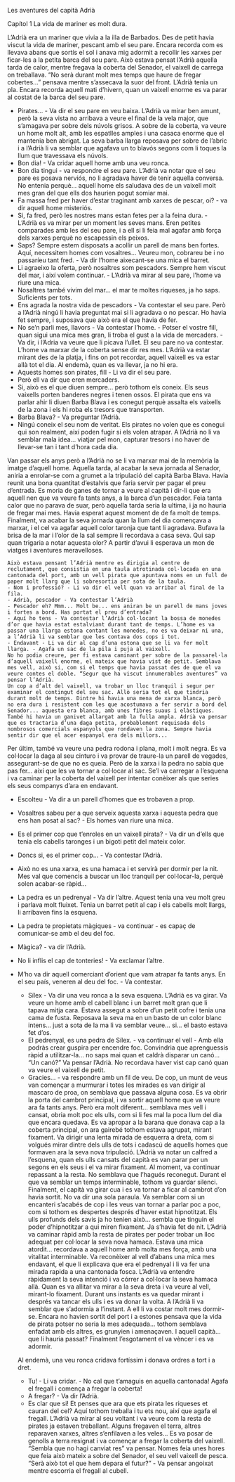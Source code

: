 Les aventures del capità Adrià

Capítol 1
La vida de mariner es molt dura.

L’Adrià era un mariner que vivia a la illa de Barbados. Des de petit havia viscut la vida de mariner, pescant amb el seu pare. Encara recorda com es llevava abans que sortís el sol i anava mig adormit a recollir les xarxes per ficar-les a la petita barca del seu pare. Això estava pensat l’Adrià aquella tarda de calor, mentre fregava la coberta del Senador, el vaixell de carrega on treballava.
“No serà durant molt mes temps que haure de fregar cobertes...” pensava mentre s’assecava la suor del front. L’Adrià tenia un pla. Encara recorda aquell mati d’hivern, quan un vaixell enorme es va parar al costat de la barca del seu pare.
- Pirates... - Va dir el seu pare en veu baixa.
L’Adrià va mirar ben amunt, però la seva vista no arribava a veure el final de la vela major, que s’amagava per sobre dels núvols grisos. A sobre de la coberta, va veure un home molt alt, amb les espatlles amples i una casaca enorme que el mantenia ben abrigat. La seva barba llarga reposava per sobre de l’abric i a l’Adrià li va semblar que agafava un to blavós segons com li toques la llum que travessava els núvols.
- Bon dia! - Va cridar aquell home amb una veu ronca.
- Bon dia tingui - va respondre el seu pare. L’Adrià va notar que el seu pare es posava nerviós, no li agradava haver de tenir aquella conversa. No entenia perquè... aquell home els saludava des de un vaixell molt mes gran del que ells dos haurien pogut somiar mai.
- Fa massa fred per haver d’estar traginant amb xarxes de pescar, oi? - va dir aquell home misteriós.
- Si, fa fred, però les nostres mans estan fetes per a la feina dura. - L’Adrià es va mirar per un moment les seves mans. Eren petites comparades amb les del seu pare, i a ell si li feia mal agafar amb força dels xarxes perquè no escapessin els peixos.
- Saps? Sempre estem disposats a acollir un parell de mans ben fortes. Aquí, necessitem homes com vosaltres... Veureu mon, cobrareu be i no passaríeu tant fred. - Va dir l’home aixecant-se una mica el barret.
- Li agraeixo la oferta, però nosaltres som pescadors. Sempre hem viscut del mar, i així volem continuar. - L’Adrià va mirar al seu pare, l’home va riure una mica.
- Nosaltres també vivim del mar... el mar te moltes riqueses, ja ho saps. Suficients per tots.
- Ens agrada la nostra vida de pescadors - Va contestar el seu pare. Però a l’Adrià ningú li havia preguntat mai si li agradava o no pescar. Ho havia fet sempre, i suposava que això era el que havia de fer.
- No se’n parli mes, llavors - Va contestar l’home. - Potser el vostre fill, quan sigui una mica mes gran, li troba el gust a la vida de mercaders. - Va dir, i l’Adria va veure que li picava l’ullet.
El seu pare no va contestar. L’home va marxar de la coberta sense dir res mes.
L’Adrià va estar mirant des de la platja, i fins on pot recordar, aquell vaixell es va estar allà tot el dia. Al endemà, quan es va llevar, ja no hi era.
- Aquests homes son pirates, fill - Li va dir el seu pare.
- Però ell va dir que eren mercaders.
- Si, això es el que diuen sempre... però tothom els coneix. Els seus vaixells porten banderes negres i tenen ossos. El pirata que ens va parlar ahir li diuen Barba Blava i es conegut perquè assalta els vaixells de la zona i els hi roba els tresors que transporten.
- Barba Blava? - Va preguntar l’Adrià.
- Ningú coneix el seu nom de veritat. Els pirates no volen que es conegui qui son realment, així poden fugir si els volen atrapar.
A l’Adrià no li va semblar mala idea... viatjar pel mon, capturar tresors i no haver de llevar-se tan i tant d’hora cada dia.

Van passar els anys però a l’Adrià no se li va marxar mai de la memòria la imatge d’aquell home. Aquella tarda, al acabar la seva jornada al Senador, aniria a enrolar-se com a grumet a la tripulació del capità Barba Blava. Havia reunit una bona quantitat d’estalvis que faria servir per pagar el preu d’entrada. Es moria de ganes de tornar a veure al capità i dir-li que era aquell nen que va veure fa tants anys, a la barca d’un pescador.
	Feia tanta calor que no parava de suar, però aquella tarda seria la ultima, i ja no hauria de fregar mai mes. Havia esperat aquest moment de de fa molt de temps.
	Finalment, va acabar la seva jornada quan la llum del dia començava a marxar, i el cel va agafar aquell color taronja que tant li agradava. Bufava la brisa de la mar i l’olor de la sal sempre li recordava a casa seva. Qui sap quan trigaria a notar aquesta olor? A partir d’avui li esperava un mon de viatges i aventures meravelloses.

	Això estava pensant l’Adrià mentre es dirigia al centre de reclutament, que consistia en una taula atrotinada col·locada en una cantonada del port, amb un vell pirata que apuntava noms en un full de paper molt llarg que li sobresortia per sota de la taula.
	- Nom i professió? - Li va dir el vell quan va arribar al final de la fila.
	- Adrià, pescador - Va contestar l’Adrià
	- Pescador eh? Mmm... Molt be... ens aniran be un parell de mans joves i fortes a bord. Has portat el preu d’entrada?
	- Aquí ho tens - Va contestar l’Adrià col·locant la bossa de monedes d’or que havia estat estalviant durant tant de temps. L’home es va passar una llarga estona contant les monedes, no es va deixar ni una, a l’Adrià li va semblar que les contava dos cops i tot.
	- Endavant - Li va dir al cap d’una estona que se li va fer molt llarga. - Agafa un sac de la pila i puja al vaixell.
	No ho podia creure, per fi estava caminant per sobre de la passarel·la d’aquell vaixell enorme, el mateix que havia vist de petit. Semblava mes vell, això si, com si el temps que havia passat des de que el va veure contes el doble. “Segur que ha viscut innumerables aventures” va pensar l’Adrià.
	Un cop a d’alt del vaixell, va trobar un lloc tranquil i segur per examinar el contingut del seu sac. Allò seria tot el que tindria durant molt de temps. Dintre hi havia una mena de xarxa blanca, però no era dura i resistent com les que acostumava a fer servir a bord del Senador... aquesta era blanca, amb unes fibres suaus i elàstiques. També hi havia un ganivet allargat amb la fulla ampla. Adrià va pensar que es tractaria d’una daga petita, probablement requisada dels nombrosos comercials espanyols que rondaven la zona. Sempre havia sentir dir que el acer espanyol era dels millors...
Per últim, també va veure una pedra rodona i plana, molt i molt negra. Es va col·locar la daga al seu cinturo i va provar de traure-la un parell de vegades, assegurant-se de que no es queia. Però de la xarxa i la pedra no sabia que pas fer... així que les va tornar a col·locar al sac. Se’l va carregar a l’esquena i va caminar per la coberta del vaixell per intentar conèixer als que series els seus companys d’ara en endavant.

- Escolteu - Va dir a un parell d’homes que es trobaven a prop.
- Vosaltres sabeu per a que serveix aquesta xarxa i aquesta pedra que ens han posat al sac? - Els homes van riure una mica.
- Es el primer cop que t’enroles en un vaixell pirata? - Va dir un d’ells que tenia els cabells taronges i un bigoti petit del mateix color.
- Doncs si, es el primer cop... - Va contestar l’Adrià.
- Això no es una xarxa, es una hamaca i et servirà per dormir per la nit. Mes val que comencis a buscar un lloc tranquil per col·locar-la, perquè solen acabar-se ràpid...
- La pedra es un pedrenyal - Va dir l’altre. Aquest tenia una veu molt greu i parlava molt fluixet. Tenia un barret petit al cap i els cabells molt llargs, li arribaven fins la esquena.
- La pedra te propietats màgiques - va continuar - es capaç de comunicar-se amb el deu del foc.
- Màgica? - va dir l’Adrià.
- No li inflis el cap de tonteries! - Va exclamar l’altre.
- M’ho va dir aquell comerciant d’orient que vam atrapar fa tants anys. En el seu país, veneren al deu del foc. - Va contestar.
	- Sílex - Va dir una veu ronca a la seva esquena. L’Adrià es va girar. Va veure un home amb el cabell blanc i un barret molt gran que li tapava mitja cara. Estava assegut a sobre d’un petit cofre i tenia una cama de fusta. Reposava la seva ma en un basto de un color blanc intens... just a sota de la ma li va semblar veure... si... el basto estava fet d’os.
	- El pedrenyal, es una pedra de Sílex. - va continuar el vell - Amb ella podràs crear guspira per encendre foc. Convindria que aprenguessis ràpid a utilitzar-la... no saps mai quan et caldrà disparar un canó... “Un canó?” Va pensar l’Adrià. No recordava haver vist cap canó quan va veure el vaixell de petit.
	- Gracies... - va respondre amb un fil de veu.
	De cop, un munt de veus van començar a murmurar i totes les mirades es van dirigir al mascaro de proa, on semblava que passava alguna cosa. Es va obrir la porta del cambrot principal, i va sortir aquell home que va veure ara fa tants anys. Però era molt diferent... semblava mes vell i cansat, obria molt poc els ulls, com si li fes mal la poca llum del dia que encara quedava. Es va apropar a la barana que donava cap a la coberta principal, on ara gairebé tothom estava agrupat, mirant fixament. Va dirigir una lenta mirada de esquerra a dreta, com si volgués mirar dintre dels ulls de tots i cadascú de aquells homes que formaven ara la seva nova tripulació. L’Adrià va notar un calfred a l’esquena, quan els ulls cansats del capità es van parar per un segons en els seus i el va mirar fixament. Al moment, va continuar repassant a la resta. No semblava que l’hagués reconegut.
	Durant el que va semblar un temps interminable, tothom va guardar silenci. Finalment, el capità va girar cua i es va tornar a ficar al cambrot d’on havia sortit. No va dir una sola paraula. Va semblar com si un encanteri s’acabés de cop i les veus van tornar a parlar poc a poc, com si tothom es despertes després d’haver estat hipnotitzat. Els ulls profunds dels savis ja ho tenien això... sembla que tinguin el poder d’hipnotitzar a qui miren fixament. Ja s’havia fet de nit.
	L’Adrià va caminar ràpid amb la resta de pirates per poder trobar un lloc adequat per col·locar la seva nova hamaca. Estava una mica atordit... recordava a aquell home amb molta mes força, amb una vitalitat interminable. Va reconèixer al vell d’abans una mica mes endavant, el que li explicava que era el pedrenyal i li va fer una mirada rapida a una cantonada fosca. L’Adrià va entendre ràpidament la seva intenció i va córrer a col·locar la seva hamaca allà. Quan es va allitar va mirar a la seva dreta i va veure al vell, mirant-lo fixament. Durant uns instants es va quedar mirant i després va tancar els ulls i es va donar la volta. A l’Adrià li va semblar que s’adormia a l’instant.
	A ell li va costar molt mes dormir-se. Encara no havien sortit del port i a estones pensava que la vida de pirata potser no seria la mes adequada... tothom semblava enfadat amb els altres, es grunyien i amenaçaven. I aquell capità... que li hauria passat? Finalment l’esgotament el va vèncer i es va adormir.

	Al endemà, una veu ronca cridava fortíssim i donava ordres a tort i a dret.
	- Tu! - Li va cridar. - No cal que t’amaguis en aquella cantonada! Agafa el fregall i comença a fregar la coberta!
	- A fregar? - Va dir l’Adrià.
	- Es clar que si! Et penses que ara que ets pirata les riqueses et cauran del cel? Aquí tothom treballa i tu ets nou, així que agafa el fregall.
	L’Adrià va mirar al seu voltant i va veure com la resta de pirates ja estaven treballant. Alguns fregaven el terra, altres reparaven xarxes, altres s’enfilaven a les veles... Es va posar de genolls a terra resignat i va començar a fregar la coberta del vaixell. “Sembla que no hagi canviat res” va pensar. Nomes feia unes hores que feia això mateix a sobre del Senador, el seu vell vaixell de pesca. “Serà això tot el que hem depara el futur?” - Va pensar angoixat mentre escorria el fregall al cubell.

